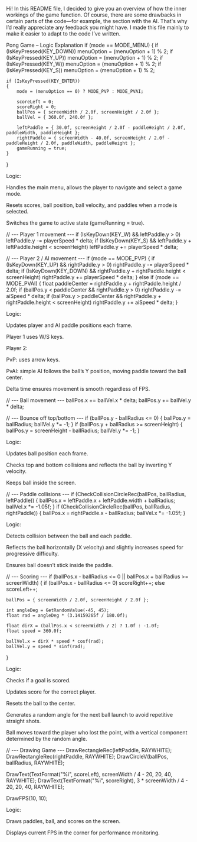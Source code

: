 Hi! In this README file, I decided to give you an overview of how the inner workings of the game function. Of course, there are some drawbacks in certain parts of the code—for example, the section with the AI. That's why I’d really appreciate any feedback you might have. I made this file mainly to make it easier to adapt to the code I’ve written.


Pong Game – Logic Explanation
if (mode == MODE_MENU)
{
    if (IsKeyPressed(KEY_DOWN)) menuOption = (menuOption + 1) % 2;
    if (IsKeyPressed(KEY_UP)) menuOption = (menuOption + 1) % 2;
    if (IsKeyPressed(KEY_W)) menuOption = (menuOption + 1) % 2;
    if (IsKeyPressed(KEY_S)) menuOption = (menuOption + 1) % 2;

    if (IsKeyPressed(KEY_ENTER))
    {
        mode = (menuOption == 0) ? MODE_PVP : MODE_PVAI;

        scoreLeft = 0;
        scoreRight = 0;
        ballPos = { screenWidth / 2.0f, screenHeight / 2.0f };
        ballVel = { 360.0f, 240.0f };

        leftPaddle = { 30.0f, screenHeight / 2.0f - paddleHeight / 2.0f, paddleWidth, paddleHeight };
        rightPaddle = { screenWidth - 40.0f, screenHeight / 2.0f - paddleHeight / 2.0f, paddleWidth, paddleHeight };
        gameRunning = true;
    }
}


Logic:

Handles the main menu, allows the player to navigate and select a game mode.

Resets scores, ball position, ball velocity, and paddles when a mode is selected.

Switches the game to active state (gameRunning = true).

// --- Player 1 movement ---
if (IsKeyDown(KEY_W) && leftPaddle.y > 0) leftPaddle.y -= playerSpeed * delta;
if (IsKeyDown(KEY_S) && leftPaddle.y + leftPaddle.height < screenHeight) leftPaddle.y += playerSpeed * delta;

// --- Player 2 / AI movement ---
if (mode == MODE_PVP)
{
    if (IsKeyDown(KEY_UP) && rightPaddle.y > 0) rightPaddle.y -= playerSpeed * delta;
    if (IsKeyDown(KEY_DOWN) && rightPaddle.y + rightPaddle.height < screenHeight) rightPaddle.y += playerSpeed * delta;
}
else if (mode == MODE_PVAI)
{
    float paddleCenter = rightPaddle.y + rightPaddle.height / 2.0f;
    if (ballPos.y < paddleCenter && rightPaddle.y > 0) rightPaddle.y -= aiSpeed * delta;
    if (ballPos.y > paddleCenter && rightPaddle.y + rightPaddle.height < screenHeight) rightPaddle.y += aiSpeed * delta;
}


Logic:

Updates player and AI paddle positions each frame.

Player 1 uses W/S keys.

Player 2:

PvP: uses arrow keys.

PvAI: simple AI follows the ball’s Y position, moving paddle toward the ball center.

Delta time ensures movement is smooth regardless of FPS.

// --- Ball movement ---
ballPos.x += ballVel.x * delta;
ballPos.y += ballVel.y * delta;

// --- Bounce off top/bottom ---
if (ballPos.y - ballRadius <= 0) { ballPos.y = ballRadius; ballVel.y *= -1; }
if (ballPos.y + ballRadius >= screenHeight) { ballPos.y = screenHeight - ballRadius; ballVel.y *= -1; }


Logic:

Updates ball position each frame.

Checks top and bottom collisions and reflects the ball by inverting Y velocity.

Keeps ball inside the screen.

// --- Paddle collisions ---
if (CheckCollisionCircleRec(ballPos, ballRadius, leftPaddle))
{
    ballPos.x = leftPaddle.x + leftPaddle.width + ballRadius;
    ballVel.x *= -1.05f;
}
if (CheckCollisionCircleRec(ballPos, ballRadius, rightPaddle))
{
    ballPos.x = rightPaddle.x - ballRadius;
    ballVel.x *= -1.05f;
}


Logic:

Detects collision between the ball and each paddle.

Reflects the ball horizontally (X velocity) and slightly increases speed for progressive difficulty.

Ensures ball doesn’t stick inside the paddle.

// --- Scoring ---
if (ballPos.x - ballRadius <= 0 || ballPos.x + ballRadius >= screenWidth)
{
    if (ballPos.x - ballRadius <= 0) scoreRight++;
    else scoreLeft++;

    ballPos = { screenWidth / 2.0f, screenHeight / 2.0f };

    int angleDeg = GetRandomValue(-45, 45);
    float rad = angleDeg * (3.14159265f / 180.0f);

    float dirX = (ballPos.x < screenWidth / 2) ? 1.0f : -1.0f;
    float speed = 360.0f;

    ballVel.x = dirX * speed * cosf(rad);
    ballVel.y = speed * sinf(rad);
}


Logic:

Checks if a goal is scored.

Updates score for the correct player.

Resets the ball to the center.

Generates a random angle for the next ball launch to avoid repetitive straight shots.

Ball moves toward the player who lost the point, with a vertical component determined by the random angle.

// --- Drawing Game ---
DrawRectangleRec(leftPaddle, RAYWHITE);
DrawRectangleRec(rightPaddle, RAYWHITE);
DrawCircleV(ballPos, ballRadius, RAYWHITE);

DrawText(TextFormat("%i", scoreLeft), screenWidth / 4 - 20, 20, 40, RAYWHITE);
DrawText(TextFormat("%i", scoreRight), 3 * screenWidth / 4 - 20, 20, 40, RAYWHITE);

DrawFPS(10, 10);


Logic:

Draws paddles, ball, and scores on the screen.

Displays current FPS in the corner for performance monitoring.
